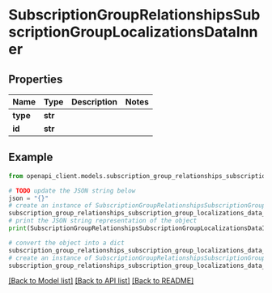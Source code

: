 # SubscriptionGroupRelationshipsSubscriptionGroupLocalizationsDataInner


## Properties

Name | Type | Description | Notes
------------ | ------------- | ------------- | -------------
**type** | **str** |  | 
**id** | **str** |  | 

## Example

```python
from openapi_client.models.subscription_group_relationships_subscription_group_localizations_data_inner import SubscriptionGroupRelationshipsSubscriptionGroupLocalizationsDataInner

# TODO update the JSON string below
json = "{}"
# create an instance of SubscriptionGroupRelationshipsSubscriptionGroupLocalizationsDataInner from a JSON string
subscription_group_relationships_subscription_group_localizations_data_inner_instance = SubscriptionGroupRelationshipsSubscriptionGroupLocalizationsDataInner.from_json(json)
# print the JSON string representation of the object
print(SubscriptionGroupRelationshipsSubscriptionGroupLocalizationsDataInner.to_json())

# convert the object into a dict
subscription_group_relationships_subscription_group_localizations_data_inner_dict = subscription_group_relationships_subscription_group_localizations_data_inner_instance.to_dict()
# create an instance of SubscriptionGroupRelationshipsSubscriptionGroupLocalizationsDataInner from a dict
subscription_group_relationships_subscription_group_localizations_data_inner_from_dict = SubscriptionGroupRelationshipsSubscriptionGroupLocalizationsDataInner.from_dict(subscription_group_relationships_subscription_group_localizations_data_inner_dict)
```
[[Back to Model list]](../README.md#documentation-for-models) [[Back to API list]](../README.md#documentation-for-api-endpoints) [[Back to README]](../README.md)


